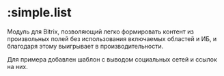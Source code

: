 # :simple.list
Модуль для Bitrix, позволяющий легко формировать контент из произвольных полей без использования включаемых областей и ИБ, и благодаря этому выигрывает в производительности.

Для примера добавлен шаблон с выводом социальных сетей и ссылок на них.
